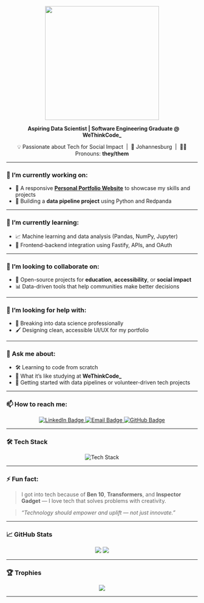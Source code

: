 <p align="center">
  <img src="https://media.giphy.com/media/SWoSkN6DxTszqIKEqv/giphy.gif" width="300"/>
</p>

<p align="center">
   &nbsp;
  <strong>Aspiring Data Scientist | Software Engineering Graduate @ WeThinkCode_</strong>
</p>

<p align="center">
  💡 Passionate about Tech for Social Impact &nbsp;|&nbsp; 📍 Johannesburg &nbsp;|&nbsp; 🏳️‍🌈 Pronouns: <b>they/them</b>
</p>

---

### 🔭 I’m currently working on:
- 🚀 A responsive [**Personal Portfolio Website**](https://guguandiledontsa.github.io/personal-portfolio-website) to showcase my skills and projects  
- 🐍 Building a **data pipeline project** using Python and Redpanda

---

### 🌱 I’m currently learning:
- 📈 Machine learning and data analysis (Pandas, NumPy, Jupyter)  
- 🔌 Frontend-backend integration using Fastify, APIs, and OAuth

---

### 👯 I’m looking to collaborate on:
- 🧠 Open-source projects for **education**, **accessibility**, or **social impact**  
- 📊 Data-driven tools that help communities make better decisions

---

### 🤔 I’m looking for help with:
- 🧭 Breaking into data science professionally  
- 🖌️ Designing clean, accessible UI/UX for my portfolio

---

### 💬 Ask me about:
- 🛠️ Learning to code from scratch  
- 🧪 What it’s like studying at **WeThinkCode_**  
- 🧵 Getting started with data pipelines or volunteer-driven tech projects

---

### 📫 How to reach me:

<p align="center">
  <a href="https://linkedin.com/in/andilegugudontsa" target="_blank">
    <img src="https://img.shields.io/badge/LinkedIn-%230077B5.svg?style=for-the-badge&logo=linkedin&logoColor=white" alt="LinkedIn Badge"/>
  </a>
  <a href="mailto:andiledontsa@gmail.com">
    <img src="https://img.shields.io/badge/Email-D14836?style=for-the-badge&logo=gmail&logoColor=white" alt="Email Badge"/>
  </a>
  <a href="https://github.com/guguandiledontsa" target="_blank">
    <img src="https://img.shields.io/badge/GitHub-181717?style=for-the-badge&logo=github&logoColor=white" alt="GitHub Badge"/>
  </a>
</p>

---

### 🛠️ Tech Stack

<p align="center">
  <img src="https://skillicons.dev/icons?i=python,js,java,html,css,postgres,nodejs,git,github,jupyter,tableau" alt="Tech Stack" />
</p>

---

### ⚡ Fun fact:

> I got into tech because of **Ben 10**, **Transformers**, and **Inspector Gadget** — I love tech that solves problems with creativity.

> _“Technology should empower and uplift — not just innovate.”_

---

### 📈 GitHub Stats

<p align="center">
  <img src="https://github-readme-stats.vercel.app/api?username=guguandiledontsa&show_icons=true&theme=radical&hide_border=false" />
  <img src="https://streak-stats.demolab.com?user=guguandiledontsa&theme=radical&hide_border=false" />
</p>

---

### 🏆 Trophies

<p align="center">
  <img src="https://github-profile-trophy.vercel.app/?username=guguandiledontsa&theme=radical&margin-w=10&no-frame=true" />
</p>

---
